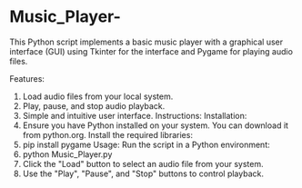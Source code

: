 # Music_Player-

This Python script implements a basic music player with a graphical user interface (GUI) using Tkinter for the interface and Pygame for playing audio files.

Features:
 1) Load audio files from your local system.
 2) Play, pause, and stop audio playback.
 3) Simple and intuitive user interface.
Instructions:
 Installation:
  1) Ensure you have Python installed on your system. You can download it from python.org.
 Install the required libraries:
  1) pip install pygame
 Usage:
  Run the script in a Python environment:
   1) python Music_Player.py
   2) Click the "Load" button to select an audio file from your system.
   3) Use the "Play", "Pause", and "Stop" buttons to control playback.
